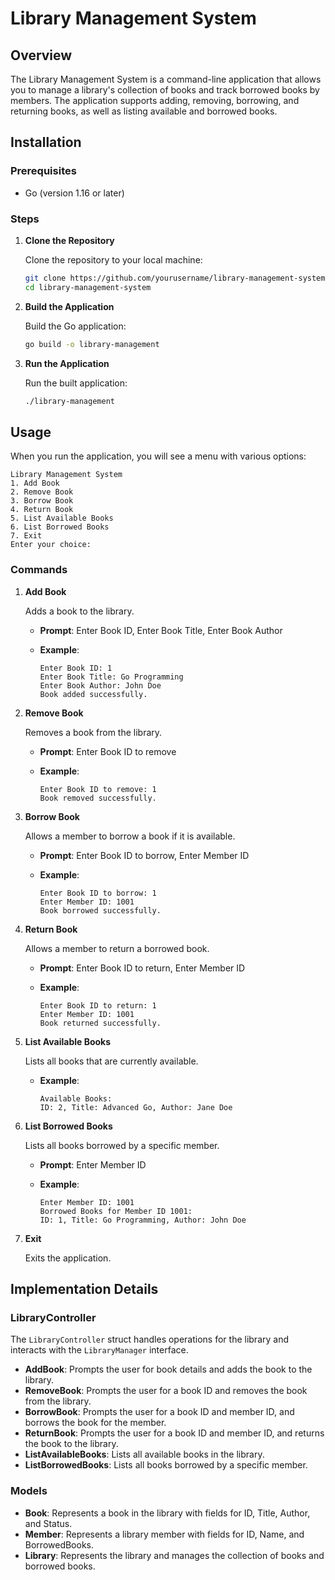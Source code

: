 # Library Management System

## Overview

The Library Management System is a command-line application that allows you to manage a library's collection of books and track borrowed books by members. The application supports adding, removing, borrowing, and returning books, as well as listing available and borrowed books.

## Installation

### Prerequisites

- Go (version 1.16 or later)

### Steps

1. **Clone the Repository**

   Clone the repository to your local machine:

   ```sh
   git clone https://github.com/yourusername/library-management-system.git
   cd library-management-system
   ```

2. **Build the Application**

   Build the Go application:

   ```sh
   go build -o library-management
   ```

3. **Run the Application**

   Run the built application:

   ```sh
   ./library-management
   ```

## Usage

When you run the application, you will see a menu with various options:

```
Library Management System
1. Add Book
2. Remove Book
3. Borrow Book
4. Return Book
5. List Available Books
6. List Borrowed Books
7. Exit
Enter your choice:
```

### Commands

1. **Add Book**

   Adds a book to the library.

   - **Prompt**: Enter Book ID, Enter Book Title, Enter Book Author
   - **Example**:

     ```
     Enter Book ID: 1
     Enter Book Title: Go Programming
     Enter Book Author: John Doe
     Book added successfully.
     ```

2. **Remove Book**

   Removes a book from the library.

   - **Prompt**: Enter Book ID to remove
   - **Example**:

     ```
     Enter Book ID to remove: 1
     Book removed successfully.
     ```

3. **Borrow Book**

   Allows a member to borrow a book if it is available.

   - **Prompt**: Enter Book ID to borrow, Enter Member ID
   - **Example**:

     ```
     Enter Book ID to borrow: 1
     Enter Member ID: 1001
     Book borrowed successfully.
     ```

4. **Return Book**

   Allows a member to return a borrowed book.

   - **Prompt**: Enter Book ID to return, Enter Member ID
   - **Example**:

     ```
     Enter Book ID to return: 1
     Enter Member ID: 1001
     Book returned successfully.
     ```

5. **List Available Books**

   Lists all books that are currently available.

   - **Example**:

     ```
     Available Books:
     ID: 2, Title: Advanced Go, Author: Jane Doe
     ```

6. **List Borrowed Books**

   Lists all books borrowed by a specific member.

   - **Prompt**: Enter Member ID
   - **Example**:

     ```
     Enter Member ID: 1001
     Borrowed Books for Member ID 1001:
     ID: 1, Title: Go Programming, Author: John Doe
     ```

7. **Exit**

   Exits the application.

## Implementation Details

### LibraryController

The `LibraryController` struct handles operations for the library and interacts with the `LibraryManager` interface.

- **AddBook**: Prompts the user for book details and adds the book to the library.
- **RemoveBook**: Prompts the user for a book ID and removes the book from the library.
- **BorrowBook**: Prompts the user for a book ID and member ID, and borrows the book for the member.
- **ReturnBook**: Prompts the user for a book ID and member ID, and returns the book to the library.
- **ListAvailableBooks**: Lists all available books in the library.
- **ListBorrowedBooks**: Lists all books borrowed by a specific member.

### Models

- **Book**: Represents a book in the library with fields for ID, Title, Author, and Status.
- **Member**: Represents a library member with fields for ID, Name, and BorrowedBooks.
- **Library**: Represents the library and manages the collection of books and borrowed books.